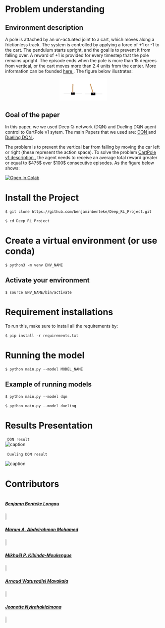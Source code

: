 # Problem understanding
## Environment description
A pole is attached by an un-actuated joint to a cart, which moves along a frictionless track. The system is controlled by applying a force of +1 or -1 to the cart. The pendulum starts upright, and the goal is to prevent it from falling over. A reward of +1 is provided for every timestep that the pole remains upright. The episode ends when the pole is more than 15 degrees from vertical, or the cart moves more than 2.4 units from the center. More information can be founded <a href="https://arxiv.org/pdf/2012.07723.pdf"> here </a>. The figure below illustrates: </br>
<p align="center">
<img src= 'images/Game.jpeg' height= 30% width= 30%>
</p>

## Goal of the paper
<p> In this paper, we we used Deep Q-network (DQN) and Dueling DQN agent control to CartPole v1 sytem. The main Papers that we used are: <a href='https://arxiv.org/pdf/1312.5602.pdf' target="_blank">DQN </a> and <a href='https://arxiv.org/pdf/1511.06581.pdf' target="_blank">Dueling DQN </a> . </p>

<p> The problem is to prevent the vertical bar from falling by moving the car left or right (these represent the action space). To solve the problem <a href="https://arxiv.org/pdf/2012.07723.pdf"> CartPole v1 description </a>, the agent needs to receive an average total reward greater or equal to $475$ over $100$ consecutive episodes. As the figure below shows: </p>

[![Open In Colab](https://colab.research.google.com/assets/colab-badge.svg)](https://colab.research.google.com/github/deepmind/dm_control/blob/master/tutorial.ipynb)
# Install the Project

```
$ git clone https://github.com/benjaminbenteke/Deep_RL_Project.git 
```

```
$ cd Deep_RL_Project
```
# Create a virtual environment (or use conda)

```
$ python3 -m venv ENV_NAME
```
## Activate your environment 

```
$ source ENV_NAME/bin/activate
```

# Requirement installations
To run this, make sure to install all the requirements by:

```
$ pip install -r requirements.txt 
```
# Running the model

```
$ python main.py --model MODEL_NAME
```
## Example of running models

```
$ python main.py --model dqn
```

```
$ python main.py --model dueling
```


# Results Presentation

``` DQN result```  </br>
![caption](images/clip_dqn.gif) 

``` Dueling DQN result```  </br>

![caption](images/clip_dueling.gif)

# Contributors #
<div style="display:flex;align-items:center">

<div style="display:flex;align-items:center">
    <div>
        <h5> <a href='https://github.com/benjaminbenteke'> Benjamn Benteke Longau </a> </h5> <img src="images/bennn.jpg" height= 7% width= 7%>
<div>
    <h5> <a href='https://github.com/Maramy93'> Maram A. Abdelrahman Mohamed </a> </h5> <img src="images/maram.jpeg" height= 7% width= 7%>
    
<div>
    <h5> <a href='https://github.com/Mikhael-P'> Mikhaël P. Kibinda-Moukengue </a> </h5> <img src="images/mikhael_2.jpeg" height= 7% width= 7%>
    
</div>

<div>
    <h5> <a href='https://github.com/ARNAUD-25'> Arnaud Watusadisi Mavakala </a> </h5> <img src="images/arnaud.jpeg" height= 7% width= 7%>
    
</div>

<div>
    <h5> <a href='https://github.com/Jeannette-del'> Jeanette Nyirahakizimana</a> </h5><img src="images/jeanette.jpeg" height= 10% width= 10%> 
</div>
</div>


